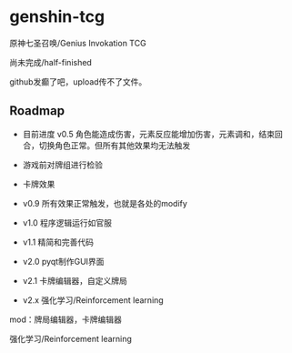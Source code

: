# genshin-tcg
原神七圣召唤/Genius Invokation TCG

尚未完成/half-finished

github发癫了吧，upload传不了文件。

## Roadmap

* 目前进度 v0.5 角色能造成伤害，元素反应能增加伤害，元素调和，结束回合，切换角色正常。但所有其他效果均无法触发

* 游戏前对牌组进行检验

* 卡牌效果

* v0.9 所有效果正常触发，也就是各处的modify

* v1.0 程序逻辑运行如官服

* v1.1 精简和完善代码

* v2.0 pyqt制作GUI界面

* v2.1 卡牌编辑器，自定义牌局

* v2.x 强化学习/Reinforcement learning


mod：牌局编辑器，卡牌编辑器

强化学习/Reinforcement learning

